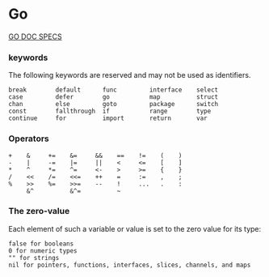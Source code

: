# Go

[GO DOC SPECS](https://go.dev/ref/spec)

### keywords
The following keywords are reserved and may not be used as identifiers.
```
break        default      func         interface    select
case         defer        go           map          struct
chan         else         goto         package      switch
const        fallthrough  if           range        type
continue     for          import       return       var
```

### Operators
```
+    &     +=    &=     &&    ==    !=    (    )
-    |     -=    |=     ||    <     <=    [    ]
*    ^     *=    ^=     <-    >     >=    {    }
/    <<    /=    <<=    ++    =     :=    ,    ;
%    >>    %=    >>=    --    !     ...   .    :
     &^          &^=          ~
```

### The zero-value

Each element of such a variable or value is set to the zero value for its type:  
```
false for booleans  
0 for numeric types   
"" for strings  
nil for pointers, functions, interfaces, slices, channels, and maps  
```

